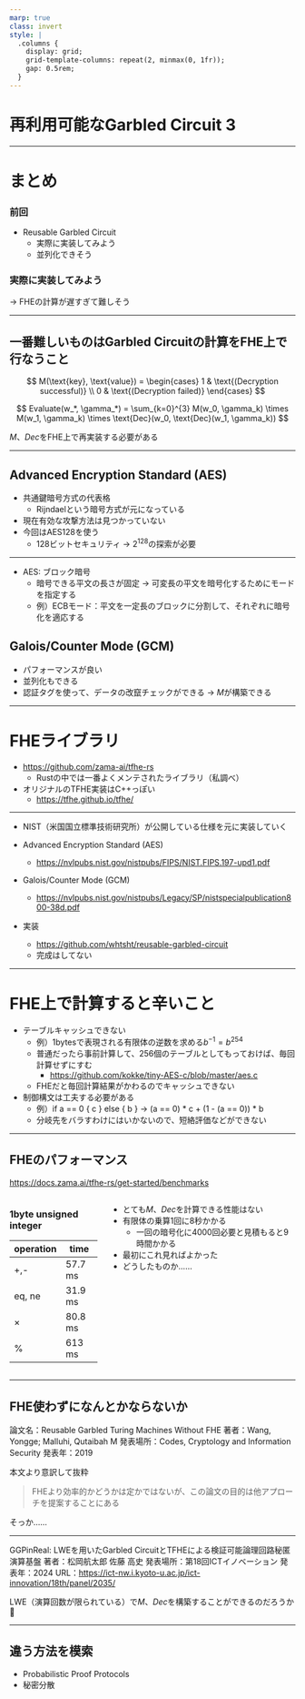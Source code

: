 ```yaml
---
marp: true
class: invert
style: |
  .columns {
    display: grid;
    grid-template-columns: repeat(2, minmax(0, 1fr));
    gap: 0.5rem;
  }
---
```


# 再利用可能なGarbled Circuit 3

---

# まとめ

### 前回
- Reusable Garbled Circuit
    - 実際に実装してみよう
    - 並列化できそう

### 実際に実装してみよう
→ FHEの計算が遅すぎて難しそう

--- 

## 一番難しいものはGarbled Circuitの計算をFHE上で行なうこと

$$
M(\text{key}, \text{value}) = 
\begin{cases} 
1 & \text{(Decryption successful)} \\
0 & \text{(Decryption failed)}
\end{cases}
$$

$$
    Evaluate(w_*, \gamma_*) = \sum_{k=0}^{3} M(w_0, \gamma_k) \times M(w_1, \gamma_k) \times \text{Dec}(w_0, \text{Dec}(w_1, \gamma_k))
$$

$M$、$Dec$をFHE上で再実装する必要がある

---

## Advanced Encryption Standard (AES)
- 共通鍵暗号方式の代表格
    - Rijndaelという暗号方式が元になっている
- 現在有効な攻撃方法は見つかっていない
- 今回はAES128を使う
    - 128ビットセキュリティ
    → $2^{128}$の探索が必要

---

- AES: ブロック暗号
    - 暗号できる平文の長さが固定
    → 可変長の平文を暗号化するためにモードを指定する
    - 例）ECBモード：平文を一定長のブロックに分割して、それぞれに暗号化を適応する

## Galois/Counter Mode (GCM) 
- パフォーマンスが良い
- 並列化もできる
- 認証タグを使って、データの改竄チェックができる
    → $M$が構築できる

---

# FHEライブラリ

- https://github.com/zama-ai/tfhe-rs
    - Rustの中では一番よくメンテされたライブラリ（私調べ）
- オリジナルのTFHE実装はC++っぽい
    - https://tfhe.github.io/tfhe/

---

- NIST（米国国立標準技術研究所）が公開している仕様を元に実装していく

- Advanced Encryption Standard (AES)
    - https://nvlpubs.nist.gov/nistpubs/FIPS/NIST.FIPS.197-upd1.pdf

- Galois/Counter Mode (GCM) 
    - https://nvlpubs.nist.gov/nistpubs/Legacy/SP/nistspecialpublication800-38d.pdf

- 実装
    - https://github.com/whtsht/reusable-garbled-circuit
    - 完成はしてない

---

# FHE上で計算すると辛いこと

- テーブルキャッシュできない
    - 例）1bytesで表現される有限体の逆数を求める$b^{-1} = b^{254}$
    - 普通だったら事前計算して、256個のテーブルとしてもっておけば、毎回計算せずにすむ
        - https://github.com/kokke/tiny-AES-c/blob/master/aes.c
    - FHEだと毎回計算結果がかわるのでキャッシュできない
- 制御構文は工夫する必要がある
    - 例）if a == 0 { c } else { b }
     → (a == 0) * c + (1 - (a == 0)) * b
    - 分岐先をバラすわけにはいかないので、短絡評価などができない

---

## FHEのパフォーマンス

https://docs.zama.ai/tfhe-rs/get-started/benchmarks

<div class="columns">
<div>

### 1byte unsigned integer
| operation | time |
| --- | --- |
| +,- | 57.7 ms |
| eq, ne | 31.9 ms |
| × | 80.8 ms |
| % | 613 ms |

</div>
<div>

- とても$M$、$Dec$を計算できる性能はない
- 有限体の乗算1回に8秒かかる
    - 一回の暗号化に4000回必要と見積もると9時間かかる
- 最初にこれ見ればよかった
- どうしたものか……

</div>
</div>

---

## FHE使わずになんとかならないか

論文名：Reusable Garbled Turing Machines Without FHE
著者：Wang, Yongge; Malluhi, Qutaibah M
発表場所：Codes, Cryptology and Information Security
発表年：2019

本文より意訳して抜粋
> FHEより効率的かどうかは定かではないが、この論文の目的は他アプローチを提案することにある

そっか……

---

GGPinReal: LWEを用いたGarbled CircuitとTFHEによる検証可能論理回路秘匿演算基盤
著者：松岡航太郎 佐藤 高史
発表場所：第18回ICTイノベーション
発表年：2024
URL：https://ict-nw.i.kyoto-u.ac.jp/ict-innovation/18th/panel/2035/

LWE（演算回数が限られている）で$M$、$Dec$を構築することができるのだろうか🤔

---

## 違う方法を模索

- Probabilistic Proof Protocols
- 秘密分散
